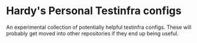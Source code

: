 # Hardy's Personal Testinfra configs

An experimental collection of potentially helpful testinfra configs. These will probably get moved into other repositories if they end up being useful.

